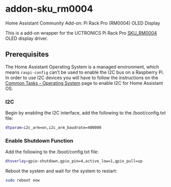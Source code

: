 # addon-sku_rm0004
Home Assistant Community Add-on: Pi Rack Pro (RM0004) OLED Display

This is a add-on wrapper for the UCTRONICS Pi Rack Pro [SKU_RM0004](https://github.com/darkgrue/SKU_RM0004) OLED display driver.

## Prerequisites
The Home Assistant Operating System is a managed environment, which means `raspi-config` can’t be used to enable the I2C bus on a Raspberry Pi.
In order to use I2C devices you will have to follow the instructions on the [Common Tasks - Operating System](https://www.home-assistant.io/common-tasks/os/#enable-i2c) page to enable I2C for Home Assistant OS.

### I2C
Begin by enabling the I2C interface, add the following to the /boot/config.txt file:

```bash
dtparam=i2c_arm=on,i2c_arm_baudrate=400000
```

### Enable Shutdown Function
Add the following to the /boot/config.txt file:

```bash
dtoverlay=gpio-shutdown,gpio_pin=4,active_low=1,gpio_pull=up
```

Reboot the system and wait for the system to restart:

```bash
sudo reboot now
```

